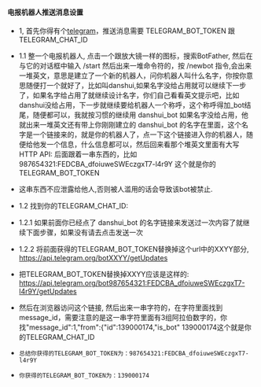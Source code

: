#### 电报机器人推送消息设置

- 1, 首先你得有个[telegram](https://telegram.org/)，推送消息需要 TELEGRAM_BOT_TOKEN 跟 TELEGRAM_CHAT_ID

- 1.1 整一个电报机器人, 点击一个跟放大镜一样的图标，搜索BotFather, 然后在与它的对话框中输入 /start 然后出来一堆命令符的，按 /newbot 指令,会出来一堆英文，意思是建立了一个新的机器人，问你机器人叫什么名字，你按你意思随便打一个就好了，比如叫danshui,如果名字没给占用就可以继续下一步了，如果名字给占用了就继续设计名字，你们自己看看英文提示吧，比如danshui没给占用，下一步就继续要给机器人一个称呼，这个称呼得加_bot结尾，随便都可以，我就按习惯的继续用 danshui_bot 如果名字没给占用，他就出来一堆英文还有带上你刚刚建立的 danshui_bot 的名字在里面，这个名字是一个链接来的，就是你的机器人了，点一下这个链接进入你的机器人，随便给他发一个信息，什么信息都可以，然后回来看那个堆英文里面有大写 HTTP API: 后面跟着一串东西的，比如 987654321:FEDCBA_dfoiuweSWEczgxT7-l4r9Y 这个就是你的TELEGRAM_BOT_TOKEN

- 这串东西不应泄露给他人,否则被人滥用的话会导致该bot被禁止.

- 1.2 找到你的TELEGRAM_CHAT_ID:

- 1.2.1 如果前面你已经点了 danshui_bot 的名字链接来发送过一次内容了就继续下面步骤，如果没有请去点击发送一次

- 1.2.2 将前面获得的TELEGRAM_BOT_TOKEN替换掉这个url中的XXYY部分, https://api.telegram.org/botXXYY/getUpdates

- 把TELEGRAM_BOT_TOKEN替换掉XXYY应该是这样的:   
      https://api.telegram.org/bot987654321:FEDCBA_dfoiuweSWEczgxT7-l4r9Y/getUpdates   
- 然后在浏览器访问这个链接, 然后出来一串字符的，在字符里面找到message_id，需要注意的是这一串字符里面有3组阿拉伯数字的，你找"message_id":1,"from":{"id":139000174,"is_bot" 139000174这个就是你的TELEGRAM_CHAT_ID

-     总结你获得的TELEGRAM_BOT_TOKEN为：987654321:FEDCBA_dfoiuweSWEczgxT7-l4r9Y

-     你获得的TELEGRAM_BOT_TOKEN为：139000174
